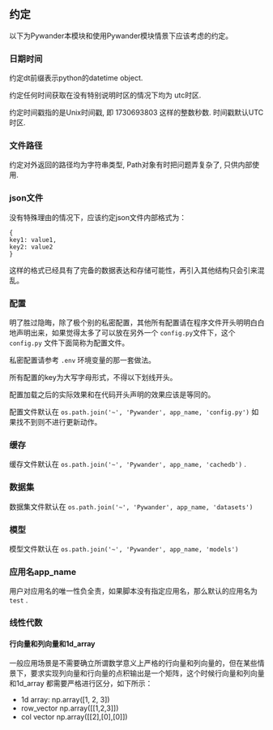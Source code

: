 ## 约定
以下为Pywander本模块和使用Pywander模块情景下应该考虑的约定。

### 日期时间
约定dt前缀表示python的datetime object.

约定任何时间获取在没有特别说明时区的情况下均为 utc时区.

约定时间戳指的是Unix时间戳, 即 1730693803 这样的整数秒数. 时间戳默认UTC时区.

### 文件路径
约定对外返回的路径均为字符串类型, Path对象有时把问题弄复杂了, 只供内部使用.

### json文件
没有特殊理由的情况下，应该约定json文件内部格式为：
```
{
key1: value1,
key2: value2
}
```
这样的格式已经具有了完备的数据表达和存储可能性，再引入其他结构只会引来混乱。

### 配置
明了胜过隐晦，除了极个别的私密配置，其他所有配置请在程序文件开头明明白白地声明出来，如果觉得太多了可以放在另外一个 `config.py`文件下，这个
`config.py` 文件下面简称为配置文件。

私密配置请参考 `.env` 环境变量的那一套做法。

所有配置的key为大写字母形式，不得以下划线开头。

配置加载之后的实际效果和在代码开头声明的效果应该是等同的。

配置文件默认在  `os.path.join('~', 'Pywander', app_name, 'config.py')` 如果找不到则不进行更新动作。

### 缓存
缓存文件默认在 `os.path.join('~', 'Pywander', app_name, 'cachedb')` .

### 数据集
数据集文件默认在 `os.path.join('~', 'Pywander', app_name, 'datasets')`

### 模型
模型文件默认在 `os.path.join('~', 'Pywander', app_name, 'models')`

### 应用名app_name
用户对应用名的唯一性负全责，如果脚本没有指定应用名，那么默认的应用名为 `test` .



### 线性代数
#### 行向量和列向量和1d_array
一般应用场景是不需要确立所谓数学意义上严格的行向量和列向量的，但在某些情景下，要求实现列向量和行向量的点积输出是一个矩阵，这个时候行向量和列向量和1d_array
都需要严格进行区分，如下所示：

- 1d array:  np.array([1, 2, 3])
- row_vector  np.array([[1,2,3]])
- col vector np.array([[2],[0],[0]])

